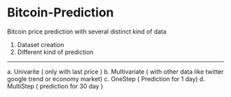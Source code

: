# Bitcoin-Prediction
Bitcoin price prediction with several distinct kind of data

1. Dataset creation
2. Different kind of prediction
 
 --------------------------------------------------------------
 a. Univarite ( only with last price )
 b. Multivariate ( with other data like twitter google trend or economy market)
 c. OneStep ( Prediction for 1 day)
 d. MultiStep ( prediction for 30 day )
